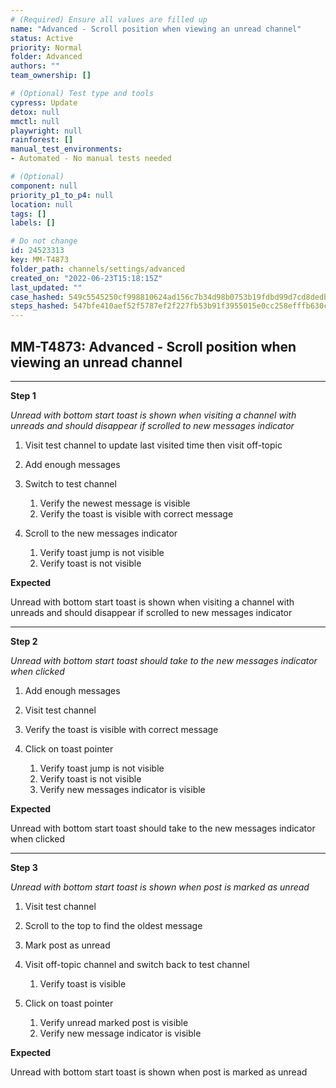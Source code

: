 ```yaml
---
# (Required) Ensure all values are filled up
name: "Advanced - Scroll position when viewing an unread channel"
status: Active
priority: Normal
folder: Advanced
authors: ""
team_ownership: []

# (Optional) Test type and tools
cypress: Update
detox: null
mmctl: null
playwright: null
rainforest: []
manual_test_environments: 
- Automated - No manual tests needed

# (Optional)
component: null
priority_p1_to_p4: null
location: null
tags: []
labels: []

# Do not change
id: 24523313
key: MM-T4873
folder_path: channels/settings/advanced
created_on: "2022-06-23T15:18:15Z"
last_updated: ""
case_hashed: 549c5545250cf998810624ad156c7b34d98b0753b19fdbd99d7cd8dedb659bf1d7c99079e7bc604369c16e3fe95ee84c
steps_hashed: 547bfe410aef52f5787ef2f227fb53b91f3955015e0cc258efffb630c5e38a56fe2b3599f7ad69817cad4fdd8db4aba0
---
```


## MM-T4873: Advanced - Scroll position when viewing an unread channel

---

**Step 1**

_Unread with bottom start toast is shown when visiting a channel with unreads and should disappear if scrolled to new messages indicator_

1. Visit test channel to update last visited time then visit off-topic

2. Add enough messages

3. Switch to test channel

   1. Verify the newest message is visible
   2. Verify the toast is visible with correct message

4. Scroll to the new messages indicator

   1. Verify toast jump is not visible
   2. Verify toast is not visible

**Expected**

Unread with bottom start toast is shown when visiting a channel with unreads and should disappear if scrolled to new messages indicator​​​​

---

**Step 2**

_Unread with bottom start toast should take to the new messages indicator when clicked_

1. Add enough messages

2. Visit test channel

3. Verify the toast is visible with correct message

4. Click on toast pointer

   1. Verify toast jump is not visible
   2. Verify toast is not visible
   3. Verify new messages indicator is visible

**Expected**

Unread with bottom start toast should take to the new messages indicator when clicked

---

**Step 3**

_Unread with bottom start toast is shown when post is marked as unread_

1. Visit test channel

2. Scroll to the top to find the oldest message

3. Mark post as unread

4. Visit off-topic channel and switch back to test channel

   1. Verify toast is visible

5. Click on toast pointer

   1. Verify unread marked post is visible
   2. Verify new message indicator is visible

**Expected**

Unread with bottom start toast is shown when post is marked as unread

